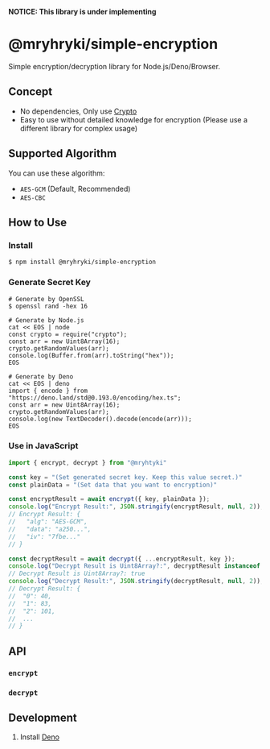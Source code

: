 **NOTICE: This library is under implementing**

# @mryhryki/simple-encryption

Simple encryption/decryption library for Node.js/Deno/Browser.

## Concept

- No dependencies, Only use [Crypto](https://developer.mozilla.org/en-US/docs/Web/API/Crypto)
- Easy to use without detailed knowledge for encryption (Please use a different library for complex usage)

## Supported Algorithm

You can use these algorithm:

- `AES-GCM` (Default, Recommended)
- `AES-CBC`

## How to Use

### Install

```shell
$ npm install @mryhryki/simple-encryption
```

### Generate Secret Key

```shell
# Generate by OpenSSL
$ openssl rand -hex 16

# Generate by Node.js
cat << EOS | node
const crypto = require("crypto");
const arr = new Uint8Array(16);
crypto.getRandomValues(arr);
console.log(Buffer.from(arr).toString("hex"));
EOS

# Generate by Deno
cat << EOS | deno
import { encode } from "https://deno.land/std@0.193.0/encoding/hex.ts";
const arr = new Uint8Array(16);
crypto.getRandomValues(arr);
console.log(new TextDecoder().decode(encode(arr)));
EOS
```

### Use in JavaScript

```javascript
import { encrypt, decrypt } from "@mryhtyki"

const key = "(Set generated secret key. Keep this value secret.)"
const plainData = "(Set data that you want to encryption)"

const encryptResult = await encrypt({ key, plainData });
console.log("Encrypt Result:", JSON.stringify(encryptResult, null, 2));
// Encrypt Result: {
//   "alg": "AES-GCM",
//   "data": "a250...",
//   "iv": "7fbe..."
// }

const decryptResult = await decrypt({ ...encryptResult, key });
console.log("Decrypt Result is Uint8Array?:", decryptResult instanceof Uint8Array);
// Decrypt Result is Uint8Array?: true
console.log("Decrypt Result:", JSON.stringify(decryptResult, null, 2));
// Decrypt Result: {
//  "0": 40,
//  "1": 83,
//  "2": 101,
//  ...
// }
```

## API

### `encrypt`

### `decrypt`

## Development

1. Install [Deno](https://deno.land/manual@v1.35.0/getting_started/installation)

